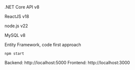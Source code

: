 
.NET Core API v8

ReactJS v18

node.js v22

MySQL v8

Entity Framework, code first approach

`npm start`

Backend: http://localhost:5000
Frontend: http://localhost:3000
